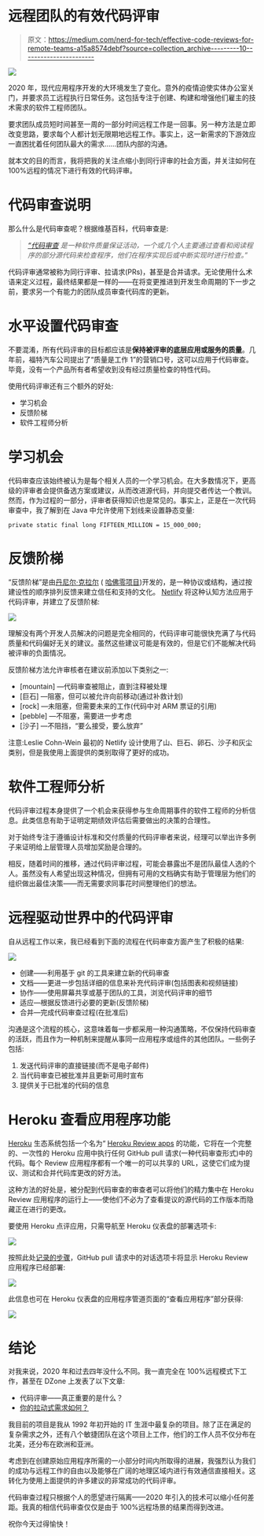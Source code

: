 # 远程团队的有效代码评审

> 原文：<https://medium.com/nerd-for-tech/effective-code-reviews-for-remote-teams-a15a8574debf?source=collection_archive---------10----------------------->

![](img/fc6bdb8ab47e9347e3442ad4cf4391f3.png)

2020 年，现代应用程序开发的大环境发生了变化。意外的疫情迫使实体办公室关门，并要求员工远程执行日常任务。这包括专注于创建、构建和增强他们雇主的技术需求的软件工程师团队。

要求团队成员短时间甚至一周的一部分时间远程工作是一回事。另一种方法是立即改变思路，要求每个人都计划无限期地远程工作。事实上，这一新需求的下游效应一直困扰着任何团队最大的需求……团队内部的沟通。

就本文的目的而言，我将把我的关注点缩小到同行评审的社会方面，并关注如何在 100%远程的情况下进行有效的代码评审。

# 代码审查说明

那么什么是代码审查呢？根据维基百科，代码审查是:

> [*“代码审查*](https://en.wikipedia.org/wiki/Code_review) *是一种软件质量保证活动，一个或几个人主要通过查看和阅读程序的部分源代码来检查程序，他们在程序实现后或中断实现时进行检查。”*

代码评审通常被称为同行评审、拉请求(PRs)，甚至是合并请求。无论使用什么术语来定义过程，最终结果都是一样的——在将变更推进到开发生命周期的下一步之前，要求另一个有能力的团队成员审查代码库的更新。

# 水平设置代码审查

不要混淆，所有代码评审的目标都应该是**保持被评审的底层应用或服务的质量**。几年前，福特汽车公司提出了“质量是工作 1”的营销口号，这可以应用于代码审查。毕竟，没有一个产品所有者希望收到没有经过质量检查的特性代码。

使用代码评审还有三个额外的好处:

*   学习机会
*   反馈阶梯
*   软件工程师分析

# 学习机会

代码审查应该始终被认为是每个相关人员的一个学习机会。在大多数情况下，更高级的评审者会提供备选方案或建议，从而改进源代码，并向提交者传达一个教训。然而，作为过程的一部分，评审者获得知识也是常见的。事实上，正是在一次代码审查中，我了解到在 Java 中允许使用下划线来设置静态变量:

```
private static final long FIFTEEN_MILLION = 15_000_000;
```

# 反馈阶梯

“反馈阶梯”是由[丹尼尔·克拉尔](http://www.pz.harvard.edu/who-we-are/people/daniel-wilson) ( [哈佛零项目](https://twitter.com/ProjectZeroHGSE))开发的，是一种协议或结构，通过按建设性的顺序排列反馈来建立信任和支持的文化。 [Netlify](https://www.netlify.com/) 将这种认知方法应用于代码评审，并建立了反馈阶梯:

![](img/392eac107443a7234cc6c3b89a4958c9.png)

理解没有两个开发人员解决的问题是完全相同的，代码评审可能很快充满了与代码质量和代码偏好无关的建议。虽然这些建议可能是有效的，但是它们不能解决代码被评审的负面情况。

反馈阶梯方法允许审核者在建议前添加以下类别之一:

*   [mountain] —代码审查被阻止，直到注释被处理
*   [巨石] —阻塞，但可以被允许向前移动(通过补救计划)
*   [rock] —未阻塞，但需要未来的工作(代码中对 ARM 票证的引用)
*   [pebble] —不阻塞，需要进一步考虑
*   [沙子] —不阻挡，“要么接受，要么放弃”

注意:Leslie Cohn-Wein 最初的 Netlify 设计使用了山、巨石、卵石、沙子和灰尘类别，但是我使用上面提供的类别取得了更好的成功。

# 软件工程师分析

代码评审过程本身提供了一个机会来获得参与生命周期事件的软件工程师的分析信息。此类信息有助于证明定期绩效评估后需要做出的决策的合理性。

对于始终专注于遵循设计标准和交付质量的代码评审者来说，经理可以举出许多例子来证明给上层管理人员增加奖励是合理的。

相反，随着时间的推移，通过代码评审过程，可能会暴露出不是团队最佳人选的个人。虽然没有人希望出现这种情况，但拥有可用的文档确实有助于管理层为他们的组织做出最佳决策——而无需要求同事花时间整理他们的想法。

# 远程驱动世界中的代码评审

自从远程工作以来，我已经看到下面的流程在代码审查方面产生了积极的结果:

![](img/190a20529cea61fe6c5f37c564fa1f8f.png)

*   创建——利用基于 git 的工具来建立新的代码审查
*   文档——更进一步包括详细的信息来补充代码评审(包括图表和视频链接)
*   协作——使用屏幕共享或基于团队的工具，浏览代码评审的细节
*   适应—根据反馈进行必要的更新(反馈阶梯)
*   合并—完成代码审查过程(在批准后)

沟通是这个流程的核心，这意味着每一步都采用一种沟通策略，不仅保持代码审查的活跃，而且作为一种机制来提醒从事同一应用程序或组件的其他团队。一些例子包括:

1.  发送代码评审的直接链接(而不是电子邮件)
2.  当代码审查已被批准并且更新可用时宣布
3.  提供关于已批准的代码的信息

# Heroku 查看应用程序功能

[Heroku](https://www.heroku.com) 生态系统包括一个名为“ [Heroku Review apps](https://devcenter.heroku.com/articles/github-integration-review-apps) 的功能，它将在一个完整的、一次性的 Heroku 应用中执行任何 GitHub pull 请求(一种代码审查形式)中的代码。每个 Review 应用程序都有一个唯一的可以共享的 URL，这使它们成为提议、测试和合并代码库更改的好方法。

这种方法的好处是，被分配到代码审查的审查者可以将他们的精力集中在 Heroku Review 应用程序的运行上——使他们不必为了查看提议的源代码的工作版本而隐藏正在进行的更改。

要使用 Heroku 点评应用，只需导航至 Heroku 仪表盘的部署选项卡:

![](img/0cd90daafeb64796d67630ebf3ef2d6f.png)

按照此处[记录的步骤](https://devcenter.heroku.com/articles/github-integration-review-apps)，GitHub pull 请求中的对话选项卡将显示 Heroku Review 应用程序已经部署:

![](img/a86be9ed8a2fccc31b5b3d1cc2f4e4dc.png)

此信息也可在 Heroku 仪表盘的应用程序管道页面的“查看应用程序”部分获得:

![](img/99d546f6d0cfbd024e384146c85e02ad.png)

# 结论

对我来说，2020 年和过去四年没什么不同。我一直完全在 100%远程模式下工作，甚至在 DZone 上发表了以下文章:

*   代码评审——真正重要的是什么？
*   [你的拉动式需求如何？](https://dzone.com/articles/how-are-your-pull-requests)

我目前的项目是我从 1992 年初开始的 IT 生涯中最复杂的项目。除了正在满足的复杂需求之外，还有八个敏捷团队在这个项目上工作，他们的工作人员不仅分布在北美，还分布在欧洲和亚洲。

考虑到在创建原始应用程序所需的一小部分时间内所取得的进展，我强烈认为我们的成功与远程工作的自由以及能够在广阔的地理区域内进行有效通信直接相关。这转化为使用上面提供的许多建议的非常成功的代码评审。

代码审查过程只根据个人的愿望进行隔离——2020 年引入的技术可以缩小任何差距。我真的相信代码审查仅仅是由于 100%远程场景的结果而得到改进。

祝你今天过得愉快！